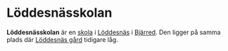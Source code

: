 # Löddesnässkolan

**Löddesnässkolan** är en [skola](skola) i [Löddesnäs](löddesnäs) i [Bjärred](bjärred). Den ligger på samma plads där [Löddesnäs gård](löddesnäs%20gård) tidigare låg.
